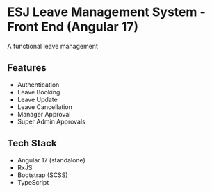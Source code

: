 # ESJ Leave Management System - Front End (Angular 17)

A functional leave management

## Features

- Authentication
- Leave Booking
- Leave Update
- Leave Cancellation
- Manager Approval
- Super Admin Approvals

## Tech Stack

- Angular 17 (standalone)
- RxJS
- Bootstrap (SCSS)
- TypeScript
